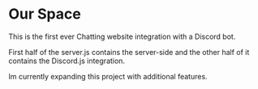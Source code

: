 # Our Space
 This is the first ever Chatting website integration with a Discord bot.

First half of the server.js contains the server-side and the other half of it contains the Discord.js integration.

Im currently expanding this project with additional features.
